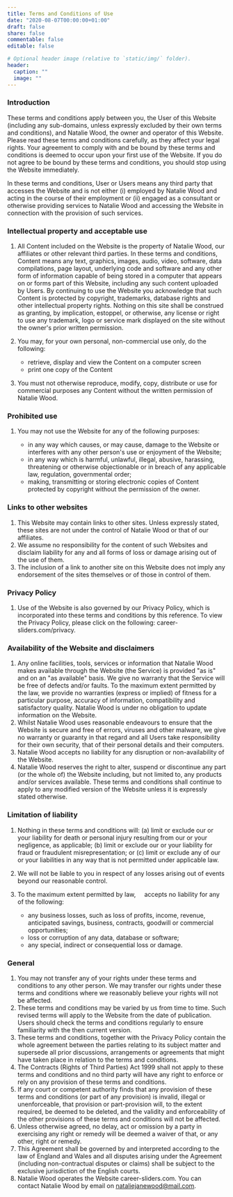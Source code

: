 ```yaml
---
title: Terms and Conditions of Use
date: "2020-08-07T00:00:00+01:00"
draft: false
share: false
commentable: false
editable: false

# Optional header image (relative to `static/img/` folder).
header:
  caption: ""
  image: ""
---
```


### Introduction

These terms and conditions apply between you, the User of this Website (including any sub-domains, unless expressly excluded by their own terms and conditions), and Natalie Wood, the owner and operator of this Website. Please read these terms and conditions carefully, as they affect your legal rights. Your agreement to comply with and be bound by these terms and conditions is deemed to occur upon your first use of the Website. If you do not agree to be bound by these terms and conditions, you should stop using the Website immediately.

In these terms and conditions, User or Users means any third party that accesses the Website and is not either (i) employed by Natalie Wood and acting in the course of their employment or (ii) engaged as a consultant or otherwise providing services to Natalie Wood and accessing the Website in connection with the provision of such services.

### Intellectual property and acceptable use

1. All Content included on the Website is the property of Natalie Wood, our affiliates or other relevant third parties. In these terms and conditions, Content means any text, graphics, images, audio, video, software, data compilations, page layout, underlying code and software and any other form of information capable of being stored in a computer that appears on or forms part of this Website, including any such content uploaded by Users. By continuing to use the Website you acknowledge that such Content is protected by copyright, trademarks, database rights and other intellectual property rights. Nothing on this site shall be construed as granting, by implication, estoppel, or otherwise, any license or right to use any trademark, logo or service mark displayed on the site without the owner's prior written permission.

1. You may, for your own personal, non-commercial use only, do the following:
    * retrieve, display and view the Content on a computer screen
    * print one copy of the Content

1. You must not otherwise reproduce, modify, copy, distribute or use for commercial purposes any Content without the written permission of Natalie Wood. 

### Prohibited use

1. You may not use the Website for any of the following purposes:

    * in any way which causes, or may cause, damage to the Website or interferes with any other person's use or enjoyment of the Website;
    * in any way which is harmful, unlawful, illegal, abusive, harassing, threatening or otherwise objectionable or in breach of any applicable law, regulation, governmental order;
    * making, transmitting or storing electronic copies of Content protected by copyright without the permission of the owner.

### Links to other websites

1. This Website may contain links to other sites. Unless expressly stated, these sites are not under the control of Natalie Wood or that of our affiliates.
1. We assume no responsibility for the content of such Websites and disclaim liability for any and all forms of loss or damage arising out of the use of them.
1. The inclusion of a link to another site on this Website does not imply any endorsement of the sites themselves or of those in control of them.

### Privacy Policy

1. Use of the Website is also governed by our Privacy Policy, which is incorporated into these terms and conditions by this reference. To view the Privacy Policy, please click on the following: career-sliders.com/privacy.

### Availability of the Website and disclaimers

1. Any online facilities, tools, services or information that Natalie Wood makes available through the Website (the Service) is provided "as is" and on an "as available" basis. We give no warranty that the Service will be free of defects and/or faults. To the maximum extent permitted by the law, we provide no warranties (express or implied) of fitness for a particular purpose, accuracy of information, compatibility and satisfactory quality. Natalie Wood is under no obligation to update information on the Website.
1. Whilst Natalie Wood uses reasonable endeavours to ensure that the Website is secure and free of errors, viruses and other malware, we give no warranty or guaranty in that regard and all Users take responsibility for their own security, that of their personal details and their computers.
1. Natalie Wood accepts no liability for any disruption or non-availability of the Website.
1. Natalie Wood reserves the right to alter, suspend or discontinue any part (or the whole of) the Website including, but not limited to, any products and/or services available. These terms and conditions shall continue to apply to any modified version of the Website unless it is expressly stated otherwise.

### Limitation of liability

1. Nothing in these terms and conditions will: (a) limit or exclude our or your liability for death or personal injury resulting from our or your negligence, as applicable; (b) limit or exclude our or your liability for fraud or fraudulent misrepresentation; or (c) limit or exclude any of our or your liabilities in any way that is not permitted under applicable law.
1. We will not be liable to you in respect of any losses arising out of events beyond our reasonable control.
1. To the maximum extent permitted by law,     accepts no liability for any of the following:

    * any business losses, such as loss of profits, income, revenue, anticipated savings, business, contracts, goodwill or commercial opportunities;
    * loss or corruption of any data, database or software;
    * any special, indirect or consequential loss or damage.

### General

1. You may not transfer any of your rights under these terms and conditions to any other person. We may transfer our rights under these terms and conditions where we reasonably believe your rights will not be affected.
1. These terms and conditions may be varied by us from time to time. Such revised terms will apply to the Website from the date of publication. Users should check the terms and conditions regularly to ensure familiarity with the then current version.
1. These terms and conditions, together with the Privacy Policy contain the whole agreement between the parties relating to its subject matter and supersede all prior discussions, arrangements or agreements that might have taken place in relation to the terms and conditions.
1. The Contracts (Rights of Third Parties) Act 1999 shall not apply to these terms and conditions and no third party will have any right to enforce or rely on any provision of these terms and conditions.
1. If any court or competent authority finds that any provision of these terms and conditions (or part of any provision) is invalid, illegal or unenforceable, that provision or part-provision will, to the extent required, be deemed to be deleted, and the validity and enforceability of the other provisions of these terms and conditions will not be affected.
1. Unless otherwise agreed, no delay, act or omission by a party in exercising any right or remedy will be deemed a waiver of that, or any other, right or remedy.
1. This Agreement shall be governed by and interpreted according to the law of England and Wales and all disputes arising under the Agreement (including non-contractual disputes or claims) shall be subject to the exclusive jurisdiction of the English courts.
1. Natalie Wood operates the Website career-sliders.com. You can contact Natalie Wood by email on nataliejanewood@mail.com.
